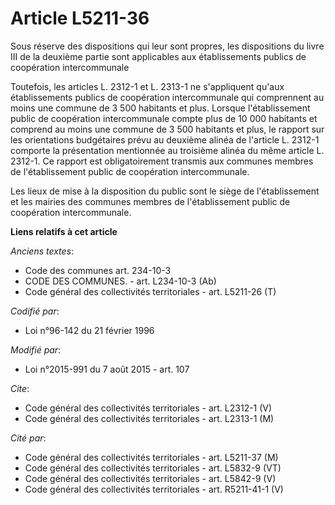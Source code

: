 # Article L5211-36

Sous réserve des dispositions qui leur sont propres, les dispositions du livre III de la deuxième partie sont applicables aux
établissements publics de coopération intercommunale 

Toutefois, les articles L. 2312-1 et L. 2313-1 ne s'appliquent qu'aux établissements publics de coopération intercommunale
qui comprennent au moins une commune de 3 500 habitants et plus. Lorsque l'établissement public de coopération intercommunale
compte plus de 10 000 habitants et comprend au moins une commune de 3 500 habitants et plus, le rapport sur les orientations
budgétaires prévu au deuxième alinéa de l'article L. 2312-1 comporte la présentation mentionnée au troisième alinéa du même
article L. 2312-1. Ce rapport est obligatoirement transmis aux communes membres de l'établissement public de coopération
intercommunale. 

Les lieux de mise à la disposition du public sont le siège de l'établissement et les mairies des communes membres de
l'établissement public de coopération intercommunale.

**Liens relatifs à cet article**

_Anciens textes_:

  - Code des communes art. 234-10-3
  - CODE DES COMMUNES. - art. L234-10-3 (Ab)
  - Code général des collectivités territoriales - art. L5211-26 (T)

_Codifié par_:

  - Loi n°96-142 du 21 février 1996

_Modifié par_:

  - Loi n°2015-991 du 7 août 2015 - art. 107

_Cite_:

  - Code général des collectivités territoriales - art. L2312-1 (V)
  - Code général des collectivités territoriales - art. L2313-1 (M)

_Cité par_:

  - Code général des collectivités territoriales - art. L5211-37 (M)
  - Code général des collectivités territoriales - art. L5832-9 (VT)
  - Code général des collectivités territoriales - art. L5842-9 (V)
  - Code général des collectivités territoriales - art. R5211-41-1 (V)
